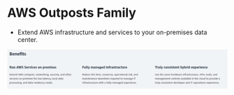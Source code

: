 # AWS Outposts Family

- Extend AWS infrastructure and services to your on-premises data center.

![Outposts Benifits](../Images/Outposts-Benifits.png)